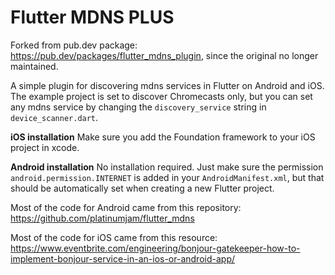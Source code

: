 # Flutter MDNS PLUS

Forked from pub.dev package: https://pub.dev/packages/flutter_mdns_plugin, since the original no longer maintained.

A simple plugin for discovering mdns services in Flutter on Android and iOS. The example project is set to discover Chromecasts only, but you can set any mdns service by changing the `discovery_service` string in `device_scanner.dart`.

**iOS installation**
Make sure you add the Foundation framework to your iOS project in xcode.

**Android installation**
No installation required. Just make sure the permission `android.permission.INTERNET` is added in your `AndroidManifest.xml`, but that should be automatically set when creating a new Flutter project.

Most of the code for Android came from this repository:
https://github.com/platinumjam/flutter_mdns

Most of the code for iOS came from this resource:
https://www.eventbrite.com/engineering/bonjour-gatekeeper-how-to-implement-bonjour-service-in-an-ios-or-android-app/
